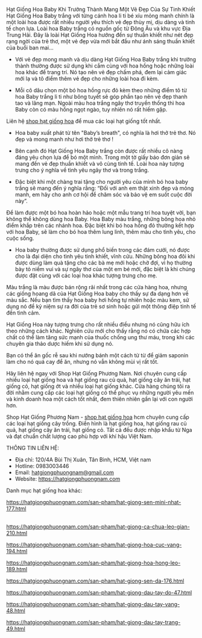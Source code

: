 Hạt Giống Hoa Baby Khi Trưởng Thành Mang Một Vẻ Đẹp Của Sự Tinh Khiết
Hạt Giống Hoa Baby trắng với từng cánh hoa li ti bé xíu mỏng manh chính là một loài hoa được rất nhiều người yêu thích vẻ đẹp thùy mị, dịu dàng và tinh tế chọn lựa. Loài hoa Baby trắng có nguồn gốc từ Đông Âu và khu vực Địa Trung Hải. Đây là loài Hạt Giống Hoa hướng đến sự thuần khiết như nét đẹp rạng ngời của trẻ thơ, một vẻ đẹp vừa mới bắt đầu như ánh sáng thuần khiết của buổi ban mai…

- Với vẻ đẹp mong manh và dịu dàng Hạt Giống Hoa Baby trắng khi trưởng thành thường được sử dụng khi cắm cùng với hoa hồng hoặc những loài hoa khác để trang trí. Nó tạo nên vẻ đẹp chấm phá, đem lại cảm giác mới lạ và tô điểm thêm vẻ đẹp cho những loài hoa đi kèm.

- Mỗi cô dâu chọn một bó hoa hồng rực đỏ kèm theo những điểm tô từ hoa Baby trắng li ti như bông tuyết sẽ góp phần tạo nên vẻ đẹp thanh tao và lãng mạn. Ngoài màu hoa trắng ngây thơ truyền thống thì hoa Baby còn có màu hồng ngọt ngào, tuy nhiên nó rất hiếm gặp.

Liên hệ <a rel="dofollow" href="https://hatgiongphuongnam.com">shop hạt giống hoa</a> để mua các loại hạt giống tốt nhất.

- Hoa baby  xuất phát từ tên "Baby’s breath", có nghĩa là hơi thở trẻ thơ. Nó đẹp và mong manh như hơi thở trẻ thơ !

- Bên cạnh đó Hạt Giống Hoa Baby trắng còn được rất nhiều cô nàng đáng yêu chọn lựa để bó một mình. Trong một tờ giấy báo đơn giản sẽ mang đến vẻ đẹp thuần khiết và vô cùng tinh tế. Loài hoa này tượng trưng cho ý nghĩa về tình yêu ngây thơ và trong trắng.

- Đặc biệt khi một chàng trai tặng cho người yêu của mình bó hoa baby trắng sẽ mang đến ý nghĩa rằng: “Đối với anh em thật xinh đẹp và mỏng manh, em hãy cho anh cơ hội để chăm sóc và bảo vệ em suốt cuộc đời này”.

Ðể làm được một bó hoa hoàn hảo hoặc một mẫu trang trí hoa tuyệt vời, bạn không thể không dùng hoa Baby. Hoa Baby màu trắng, những bông hoa nhỏ điểm khắp trên các nhánh hoa. Đặc biệt khi bó hoa hồng đỏ thường kết hợp với hoa Baby, sẽ làm cho bó hoa thêm lung linh, thêm màu cho tình yêu, cho cuộc sống.

- Hoa baby thường được sử dụng phổ biến trong các đám cưới, nó được cho là đại diện cho tình yêu tinh khiết, vĩnh cửu. Những bông hoa đôi khi được dùng làm quà tặng cho các bà mẹ mới hoặc chờ đợi, vì họ thường bày tỏ niềm vui và sự ngây thơ của một em bé mới, đặc biệt là khi chúng được đặt cùng với các loại hoa khác tượng trưng cho mẹ.

Màu trắng là màu được bán rộng rãi nhất trong các cửa hàng hoa, nhưng các giống hoang dã của Hạt Giống Hoa baby cho thấy sự đa dạng hơn về màu sắc. Nếu bạn tìm thấy hoa baby hơi hồng tự nhiên hoặc màu kem, sử dụng nó để kỷ niệm sự ra đời của trẻ sơ sinh hoặc gửi một thông điệp tinh tế đến tình cảm.

Hạt Giống Hoa này tượng trưng cho rất nhiều điều nhưng nó cũng hữu ích theo những cách khác. Nghiên cứu mới cho thấy rằng nó có chứa các hợp chất có thể làm tăng sức mạnh của thuốc chống ung thư máu, trong khi các chuyên gia thảo dược hiếm khi sử dụng nó.

Bạn có thể ăn gốc rễ sau khi nướng bánh một cách từ từ để giảm saponin làm cho nó quá cay để ăn, nhưng nó vẫn không mùi vị rất tốt.

Hãy liên hệ ngay với Shop Hạt Giống Phương Nam. Nơi chuyên cung cấp nhiều loại hạt giống hoa và hạt giống rau củ quả, hạt giống cây ăn trái, hạt giống cỏ, hạt giống ớt và nhiều loại hạt giống khác. Cửa hàng chúng tôi ra đời nhằm cung cấp các loại hạt giống có thể phục vụ những người yêu mến và kinh doanh hoa một cách tốt nhất, đem thiên nhiên gần lại với con người hơn.

Shop Hạt Giống Phương Nam - <a href="https://hatgiongphuongnam.com/hat-giong-hoa-152.html">shop hạt giống hoa</a> hcm chuyên cung cấp các loại hạt giống cây trồng. Điển hình là hạt giống hoa, hạt giống rau củ quả, hạt giống cây ăn trái, hạt giống cỏ. Tất cả đều được nhập khẩu từ Nga và đạt chuẩn chất lượng cao phù hợp với khí hậu Việt Nam.

THÔNG TIN LIÊN HỆ:
+ Địa chỉ: 120/4A Bùi Thị Xuân, Tân Bình, HCM, Việt nam
+ Hotline: 0983003446
+ Email: hatgiongphuongnam@gmail.com
+ Website: <a href="https://hatgiongphuongnam.com">https://hatgiongphuongnam.com</a>

Danh mục hạt giống hoa khác: 
<p><a href="https://hatgiongphuongnam.com/san-pham/hat-giong-sen-mini-nhat-177.html">https://hatgiongphuongnam.com/san-pham/hat-giong-sen-mini-nhat-177.html</a></p>
<p><br /><a href="https://hatgiongphuongnam.com/san-pham/hat-giong-ca-chua-leo-gian-210.html">https://hatgiongphuongnam.com/san-pham/hat-giong-ca-chua-leo-gian-210.html</a></p>
<p><a href="https://hatgiongphuongnam.com/san-pham/hat-giong-hoa-cuc-vang-194.html">https://hatgiongphuongnam.com/san-pham/hat-giong-hoa-cuc-vang-194.html</a></p>
<p><a href="https://hatgiongphuongnam.com/san-pham/hat-giong-hoa-hong-leo-189.html">https://hatgiongphuongnam.com/san-pham/hat-giong-hoa-hong-leo-189.html</a></p>
<p><a href="https://hatgiongphuongnam.com/san-pham/hat-giong-sen-da-176.html">https://hatgiongphuongnam.com/san-pham/hat-giong-sen-da-176.html</a></p>
<p><a href="https://hatgiongphuongnam.com/san-pham/hat-giong-dau-tay-do-47.html">https://hatgiongphuongnam.com/san-pham/hat-giong-dau-tay-do-47.html</a></p>
<p><a href="https://hatgiongphuongnam.com/san-pham/hat-giong-dau-tay-vang-48.html">https://hatgiongphuongnam.com/san-pham/hat-giong-dau-tay-vang-48.html</a></p>
<p><a href="https://hatgiongphuongnam.com/san-pham/hat-giong-dau-tay-trang-49.html">https://hatgiongphuongnam.com/san-pham/hat-giong-dau-tay-trang-49.html</a></p>